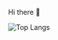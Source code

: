 Hi there 👋

![Top Langs](https://github-readme-stats.vercel.app/api/top-langs/?username=naoyasugita&hide=JupyterNotebook,C++,Objective-C&theme=prussian&layout=compact)
